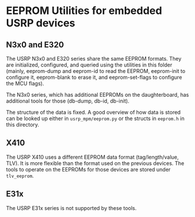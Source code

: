 # EEPROM Utilities for embedded USRP devices

## N3x0 and E320

The USRP N3x0 and E320 series share the same EEPROM formats. They are initialized,
configured, and queried using the utilities in this folder (mainly, eeprom-dump
and eeprom-id to read the EEPROM, eeprom-init to configure it, eeprom-blank to
erase it, and eeprom-set-flags to configure the MCU flags).

The N3x0 series, which has additional EEPROMs on the daughterboard, has additional
tools for those (db-dump, db-id, db-init).

The structure of the data is fixed. A good overview of how data is stored can
be looked up either in `usrp_mpm/eeprom.py` or the structs in `eeprom.h` in this
directory.

## X410

The USRP X410 uses a different EEPROM data format (tag/length/value, TLV). It is
more flexible than the format used on the previous devices. The tools to operate
on the EEPROMs for those devices are stored under `tlv_eeprom`.

## E31x

The USRP E31x series is not supported by these tools.
